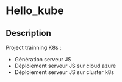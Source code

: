 # Hello_kube

## Description

Project trainning K8s : 
* Génération serveur JS
* Déploiement serveur JS sur cloud azure 
* Déploiement serveur JS sur cluster k8s
